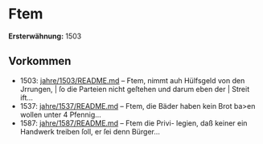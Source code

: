 # Ftem

**Ersterwähnung:** 1503

## Vorkommen
- 1503: [jahre/1503/README.md](../jahre/1503/README.md) – Ftem, nimmt auh Hülfsgeld von den Jrrungen, |
ſo die Parteien nicht geſtehen und darum eben der |
Streit ift...
- 1537: [jahre/1537/README.md](../jahre/1537/README.md) – Ftem, die Bäder haben kein
Brot ba>en wollen unter 4 Pfennig...
- 1587: [jahre/1587/README.md](../jahre/1587/README.md) – Ftem die Privi-
legien, daß keiner ein Handwerk treiben ſoll, er ſei denn
Bürger...
